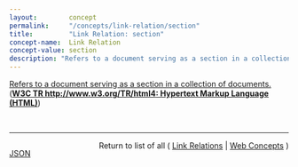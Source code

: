 ```yaml
---
layout:        concept
permalink:     "/concepts/link-relation/section"
title:         "Link Relation: section"
concept-name:  Link Relation
concept-value: section
description: "Refers to a document serving as a section in a collection of documents."
---
```


[Refers to a document serving as a section in a collection of documents.](http://www.w3.org/TR/html4/types.html#type-links "Read documentation for Link Relation &#34;section&#34;") (**[W3C TR http://www.w3.org/TR/html4: Hypertext Markup Language (HTML)](/specs/W3C/TR/html4 "This specification defines the HyperText Markup Language (HTML), the publishing language of the World Wide Web. This specification defines HTML 4.01, which is a subversion of HTML 4. In addition to the text, multimedia, and hyperlink features of the previous versions of HTML (HTML 3.2 and HTML 2.0), HTML 4 supports more multimedia options, scripting languages, style sheets, better printing facilities, and documents that are more accessible to users with disabilities. HTML 4 also takes great strides towards the internationalization of documents, with the goal of making the Web truly World Wide.")**)

<br/>
<hr/>

<p style="float : left"><a href="./section.json" title="JSON representing this particular Web Concept value">JSON</a></p>
<p style="text-align: right">Return to list of all ( <a href="../link-relation/">Link Relations</a> | <a href="../">Web Concepts</a> )</p>
